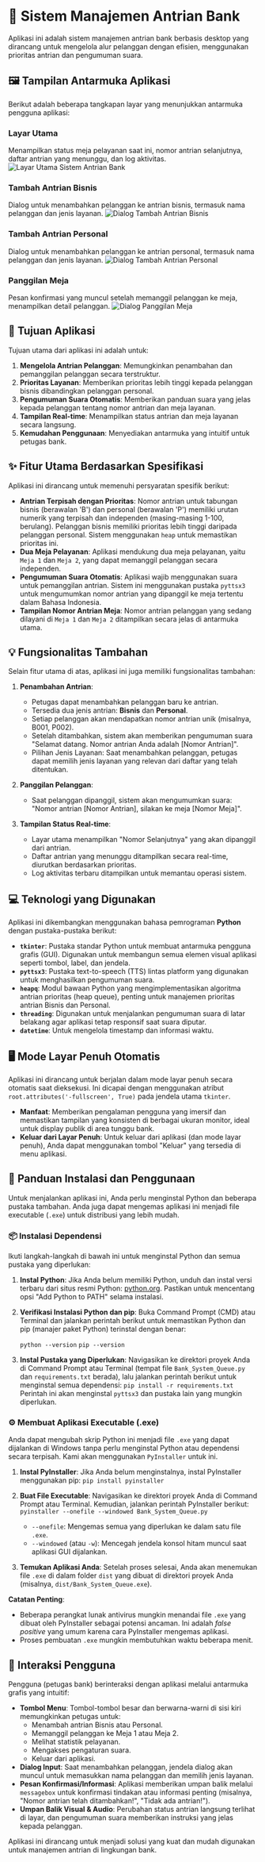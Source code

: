# 🏦 Sistem Manajemen Antrian Bank

Aplikasi ini adalah sistem manajemen antrian bank berbasis desktop yang dirancang untuk mengelola alur pelanggan dengan efisien, menggunakan prioritas antrian dan pengumuman suara.

## 🖼️ Tampilan Antarmuka Aplikasi

Berikut adalah beberapa tangkapan layar yang menunjukkan antarmuka pengguna aplikasi:

### Layar Utama
Menampilkan status meja pelayanan saat ini, nomor antrian selanjutnya, daftar antrian yang menunggu, dan log aktivitas.
![Layar Utama Sistem Antrian Bank](https://media.discordapp.net/attachments/1395420030589730939/1395474433191448657/Screenshot_391.png?ex=687a9457&is=687942d7&hm=89035cda79055536dc829c2866b0265dd9f0d5e4841119ee565154f1a162f736&=&format=webp)

### Tambah Antrian Bisnis
Dialog untuk menambahkan pelanggan ke antrian bisnis, termasuk nama pelanggan dan jenis layanan.
![Dialog Tambah Antrian Bisnis](https://media.discordapp.net/attachments/1395420030589730939/1395474432859836648/Screenshot_392.png?ex=687a9457&is=687942d7&hm=808dbb42aaa3118437c40425a0279834b9f43d3867705a5acd675c8867c6da25&=&format=webp)

### Tambah Antrian Personal
Dialog untuk menambahkan pelanggan ke antrian personal, termasuk nama pelanggan dan jenis layanan.
![Dialog Tambah Antrian Personal](https://media.discordapp.net/attachments/1395420030589730939/1395474432524419222/Screenshot_393.png?ex=687a9457&is=687942d7&hm=9197a795109a653c30b504426f9953be5228a2d80b3cb7ae5008db086e028a32&=&format=webp)

### Panggilan Meja
Pesan konfirmasi yang muncul setelah memanggil pelanggan ke meja, menampilkan detail pelanggan.
![Dialog Panggilan Meja](https://media.discordapp.net/attachments/1395420030589730939/1395474432121896980/Screenshot_394.png?ex=687a9457&is=687942d7&hm=f0c1fe4067f0f079c50fc8870f70c88a3de0744436f1a05dfc84cf954fd888bb&=&format=webp)

## 🎯 Tujuan Aplikasi

Tujuan utama dari aplikasi ini adalah untuk:
1.  **Mengelola Antrian Pelanggan**: Memungkinkan penambahan dan pemanggilan pelanggan secara terstruktur.
2.  **Prioritas Layanan**: Memberikan prioritas lebih tinggi kepada pelanggan bisnis dibandingkan pelanggan personal.
3.  **Pengumuman Suara Otomatis**: Memberikan panduan suara yang jelas kepada pelanggan tentang nomor antrian dan meja layanan.
4.  **Tampilan Real-time**: Menampilkan status antrian dan meja layanan secara langsung.
5.  **Kemudahan Penggunaan**: Menyediakan antarmuka yang intuitif untuk petugas bank.

## ✨ Fitur Utama Berdasarkan Spesifikasi

Aplikasi ini dirancang untuk memenuhi persyaratan spesifik berikut:

*   **Antrian Terpisah dengan Prioritas**: Nomor antrian untuk tabungan bisnis (berawalan 'B') dan personal (berawalan 'P') memiliki urutan numerik yang terpisah dan independen (masing-masing 1-100, berulang). Pelanggan bisnis memiliki prioritas lebih tinggi daripada pelanggan personal. Sistem menggunakan `heap` untuk memastikan prioritas ini.
*   **Dua Meja Pelayanan**: Aplikasi mendukung dua meja pelayanan, yaitu `Meja 1` dan `Meja 2`, yang dapat memanggil pelanggan secara independen.
*   **Pengumuman Suara Otomatis**: Aplikasi wajib menggunakan suara untuk pemanggilan antrian. Sistem ini menggunakan pustaka `pyttsx3` untuk mengumumkan nomor antrian yang dipanggil ke meja tertentu dalam Bahasa Indonesia.
*   **Tampilan Nomor Antrian Meja**: Nomor antrian pelanggan yang sedang dilayani di `Meja 1` dan `Meja 2` ditampilkan secara jelas di antarmuka utama.

## 💡 Fungsionalitas Tambahan

Selain fitur utama di atas, aplikasi ini juga memiliki fungsionalitas tambahan:

1.  **Penambahan Antrian**:
    *   Petugas dapat menambahkan pelanggan baru ke antrian.
    *   Tersedia dua jenis antrian: **Bisnis** dan **Personal**.
    *   Setiap pelanggan akan mendapatkan nomor antrian unik (misalnya, B001, P002).
    *   Setelah ditambahkan, sistem akan memberikan pengumuman suara "Selamat datang. Nomor antrian Anda adalah [Nomor Antrian]".
    *   Pilihan Jenis Layanan: Saat menambahkan pelanggan, petugas dapat memilih jenis layanan yang relevan dari daftar yang telah ditentukan.

2.  **Panggilan Pelanggan**:
    *   Saat pelanggan dipanggil, sistem akan mengumumkan suara: "Nomor antrian [Nomor Antrian], silakan ke meja [Nomor Meja]".

3.  **Tampilan Status Real-time**:
    *   Layar utama menampilkan "Nomor Selanjutnya" yang akan dipanggil dari antrian.
    *   Daftar antrian yang menunggu ditampilkan secara real-time, diurutkan berdasarkan prioritas.
    *   Log aktivitas terbaru ditampilkan untuk memantau operasi sistem.

## 💻 Teknologi yang Digunakan

Aplikasi ini dikembangkan menggunakan bahasa pemrograman **Python** dengan pustaka-pustaka berikut:

*   **`tkinter`**: Pustaka standar Python untuk membuat antarmuka pengguna grafis (GUI). Digunakan untuk membangun semua elemen visual aplikasi seperti tombol, label, dan jendela.
*   **`pyttsx3`**: Pustaka text-to-speech (TTS) lintas platform yang digunakan untuk menghasilkan pengumuman suara.
*   **`heapq`**: Modul bawaan Python yang mengimplementasikan algoritma antrian prioritas (heap queue), penting untuk manajemen prioritas antrian Bisnis dan Personal.
*   **`threading`**: Digunakan untuk menjalankan pengumuman suara di latar belakang agar aplikasi tetap responsif saat suara diputar.
*   **`datetime`**: Untuk mengelola timestamp dan informasi waktu.

## 🖥️ Mode Layar Penuh Otomatis

Aplikasi ini dirancang untuk berjalan dalam mode layar penuh secara otomatis saat dieksekusi. Ini dicapai dengan menggunakan atribut `root.attributes('-fullscreen', True)` pada jendela utama `tkinter`.

*   **Manfaat**: Memberikan pengalaman pengguna yang imersif dan memastikan tampilan yang konsisten di berbagai ukuran monitor, ideal untuk display publik di area tunggu bank.
*   **Keluar dari Layar Penuh**: Untuk keluar dari aplikasi (dan mode layar penuh), Anda dapat menggunakan tombol "Keluar" yang tersedia di menu aplikasi.

## 🚀 Panduan Instalasi dan Penggunaan

Untuk menjalankan aplikasi ini, Anda perlu menginstal Python dan beberapa pustaka tambahan. Anda juga dapat mengemas aplikasi ini menjadi file executable (`.exe`) untuk distribusi yang lebih mudah.

### 📦 Instalasi Dependensi

Ikuti langkah-langkah di bawah ini untuk menginstal Python dan semua pustaka yang diperlukan:

1.  **Instal Python**:
    Jika Anda belum memiliki Python, unduh dan instal versi terbaru dari situs resmi Python: [python.org](https://www.python.org/downloads/). Pastikan untuk mencentang opsi "Add Python to PATH" selama instalasi.

2.  **Verifikasi Instalasi Python dan pip**:
    Buka Command Prompt (CMD) atau Terminal dan jalankan perintah berikut untuk memastikan Python dan pip (manajer paket Python) terinstal dengan benar:
    
    ```python --version```
    ```pip --version```
3.  **Instal Pustaka yang Diperlukan**:
    Navigasikan ke direktori proyek Anda di Command Prompt atau Terminal (tempat file `Bank_System_Queue.py` dan `requirements.txt` berada), lalu jalankan perintah berikut untuk menginstal semua dependensi:
    ```pip install -r requirements.txt```
    Perintah ini akan menginstal `pyttsx3` dan pustaka lain yang mungkin diperlukan.

### ⚙️ Membuat Aplikasi Executable (.exe)

Anda dapat mengubah skrip Python ini menjadi file `.exe` yang dapat dijalankan di Windows tanpa perlu menginstal Python atau dependensi secara terpisah. Kami akan menggunakan `PyInstaller` untuk ini.

1.  **Instal PyInstaller**:
    Jika Anda belum menginstalnya, instal PyInstaller menggunakan pip:
    ```pip install pyinstaller```

2.  **Buat File Executable**:
    Navigasikan ke direktori proyek Anda di Command Prompt atau Terminal. Kemudian, jalankan perintah PyInstaller berikut:
    ```pyinstaller --onefile --windowed Bank_System_Queue.py```
    *   `--onefile`: Mengemas semua yang diperlukan ke dalam satu file `.exe`.
    *   `--windowed` (atau `-w`): Mencegah jendela konsol hitam muncul saat aplikasi GUI dijalankan.

3.  **Temukan Aplikasi Anda**:
    Setelah proses selesai, Anda akan menemukan file `.exe` di dalam folder `dist` yang dibuat di direktori proyek Anda (misalnya, `dist/Bank_System_Queue.exe`).

**Catatan Penting**:
*   Beberapa perangkat lunak antivirus mungkin menandai file `.exe` yang dibuat oleh PyInstaller sebagai potensi ancaman. Ini adalah *false positive* yang umum karena cara PyInstaller mengemas aplikasi.
*   Proses pembuatan `.exe` mungkin membutuhkan waktu beberapa menit.

## 🤝 Interaksi Pengguna

Pengguna (petugas bank) berinteraksi dengan aplikasi melalui antarmuka grafis yang intuitif:

*   **Tombol Menu**: Tombol-tombol besar dan berwarna-warni di sisi kiri memungkinkan petugas untuk:
    *   Menambah antrian Bisnis atau Personal.
    *   Memanggil pelanggan ke Meja 1 atau Meja 2.
    *   Melihat statistik pelayanan.
    *   Mengakses pengaturan suara.
    *   Keluar dari aplikasi.
*   **Dialog Input**: Saat menambahkan pelanggan, jendela dialog akan muncul untuk memasukkan nama pelanggan dan memilih jenis layanan.
*   **Pesan Konfirmasi/Informasi**: Aplikasi memberikan umpan balik melalui `messagebox` untuk konfirmasi tindakan atau informasi penting (misalnya, "Nomor antrian telah ditambahkan!", "Tidak ada antrian!").
*   **Umpan Balik Visual & Audio**: Perubahan status antrian langsung terlihat di layar, dan pengumuman suara memberikan instruksi yang jelas kepada pelanggan.

Aplikasi ini dirancang untuk menjadi solusi yang kuat dan mudah digunakan untuk manajemen antrian di lingkungan bank.
